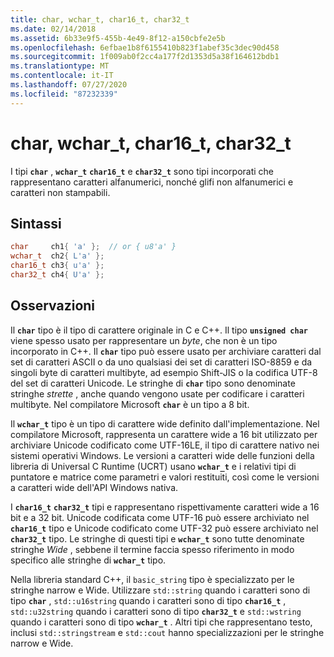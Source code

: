 ```yaml
---
title: char, wchar_t, char16_t, char32_t
ms.date: 02/14/2018
ms.assetid: 6b33e9f5-455b-4e49-8f12-a150cbfe2e5b
ms.openlocfilehash: 6efbae1b8f6155410b823f1abef35c3dec90d458
ms.sourcegitcommit: 1f009ab0f2cc4a177f2d1353d5a38f164612bdb1
ms.translationtype: MT
ms.contentlocale: it-IT
ms.lasthandoff: 07/27/2020
ms.locfileid: "87232339"
---
```

# <a name="char-wchar_t-char16_t-char32_t"></a>char, wchar_t, char16_t, char32_t

I tipi **`char`** , **`wchar_t`** **`char16_t`** e **`char32_t`** sono tipi incorporati che rappresentano caratteri alfanumerici, nonché glifi non alfanumerici e caratteri non stampabili.

## <a name="syntax"></a>Sintassi

```cpp
char     ch1{ 'a' };  // or { u8'a' }
wchar_t  ch2{ L'a' };
char16_t ch3{ u'a' };
char32_t ch4{ U'a' };
```

## <a name="remarks"></a>Osservazioni

Il **`char`** tipo è il tipo di carattere originale in C e C++. Il tipo **`unsigned char`** viene spesso usato per rappresentare un *byte*, che non è un tipo incorporato in C++. Il **`char`** tipo può essere usato per archiviare caratteri dal set di caratteri ASCII o da uno qualsiasi dei set di caratteri ISO-8859 e da singoli byte di caratteri multibyte, ad esempio Shift-JIS o la codifica UTF-8 del set di caratteri Unicode. Le stringhe di **`char`** tipo sono denominate stringhe *strette* , anche quando vengono usate per codificare i caratteri multibyte. Nel compilatore Microsoft **`char`** è un tipo a 8 bit.

Il **`wchar_t`** tipo è un tipo di carattere wide definito dall'implementazione. Nel compilatore Microsoft, rappresenta un carattere wide a 16 bit utilizzato per archiviare Unicode codificato come UTF-16LE, il tipo di carattere nativo nei sistemi operativi Windows. Le versioni a caratteri wide delle funzioni della libreria di Universal C Runtime (UCRT) usano **`wchar_t`** e i relativi tipi di puntatore e matrice come parametri e valori restituiti, così come le versioni a caratteri wide dell'API Windows nativa.

I **`char16_t`** **`char32_t`** tipi e rappresentano rispettivamente caratteri wide a 16 bit e a 32 bit. Unicode codificata come UTF-16 può essere archiviato nel **`char16_t`** tipo e Unicode codificato come UTF-32 può essere archiviato nel **`char32_t`** tipo. Le stringhe di questi tipi e **`wchar_t`** sono tutte denominate stringhe *Wide* , sebbene il termine faccia spesso riferimento in modo specifico alle stringhe di **`wchar_t`** tipo.

Nella libreria standard C++, il `basic_string` tipo è specializzato per le stringhe narrow e Wide. Utilizzare `std::string` quando i caratteri sono di tipo **`char`** , `std::u16string` quando i caratteri sono di tipo **`char16_t`** , `std::u32string` quando i caratteri sono di tipo **`char32_t`** e `std::wstring` quando i caratteri sono di tipo **`wchar_t`** . Altri tipi che rappresentano testo, inclusi `std::stringstream` e `std::cout` hanno specializzazioni per le stringhe narrow e Wide.
